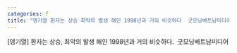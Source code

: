 ```yaml
---
categories: f
title: "뎅기열 환자는 상승 최악의 발생 해인 1998년과 거의 비슷하다  굿모닝베트남미디어"
---
```

[뎅기열] 환자는 상승, 최악의 발생 해인 1998년과 거의 비슷하다.&nbsp;&nbsp;굿모닝베트남미디어